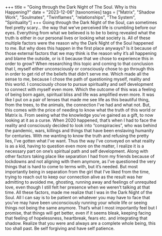 +++
title = "Going through the Dark Night of The Soul. Why is this Happening?"
date = "2023-12-06"
[taxonomies]
tags = ["Matrix", "Shadow Work", "Soulmates", "Twinflames", "relationships", "The System", "Spirituality"]
+++
Going through the Dark Night of the Soul, can sometimes feel pretty scary… the way that we’ve perceived life is crumbling before our eyes. Everything from what we believed is to be to being revealed what the truth is either in our personal lives or looking what society is. All of these multiple factors were the reason why the Dark Night of the Soul happened to me. But why does this happen in the first place anyways? Is it because of those external factors that we may think is the reason why it’s all happening and blame the outside, or is it because that we chose to experience this in order to grow? When researching this topic and coming to that conclusion that I, myself either unconsciously or consciously chose to go through this in order to get rid of the beliefs that didn’t serve me. Which made all the sense to me, because I chose the path of questioning myself, reality and this world. I consciously chose to pursue spirituality and self development to connect with myself even more. Which the outcome of this was a feeling of being born again, spiritual bliss and life was amplified even more. It was like I put on a pair of lenses that made me see life as this beautiful thing, from the trees, to the animals, the connection I’ve had and what not. But, this comes with the price of needing to know what the truth of this world or Matrix is. From seeing what the knowledge you’ve gained as a gift, to now looking at it as a curse. When 2020 happened, that’s when I had to face the reality and consciously decided to look into “conspiracies”, who was behind the pandemic, wars, killings and things that have been enslaving humanity for centuries. With me wanting to know the truth and refusing the pretty lies, I’ve gotten what I’ve want. Thus the way I’ve conveyed on what reality is as a kid, having to question even more on the matter, I realize it is a necessary part on one’s spiritual path and self development. Along with other factors taking place like separation I had from my friends because of lockdowns and not aligning with them anymore, as I’ve questioned the very things that is hard to come to terms with, but it’s needed. But most importantly being in separation from the girl that I’ve liked from the time, trying to reach out to keep our connection alive as the result was her admitting to avoided me, ghosting, running away and feelings of unrequited love, even though I still felt her presence when we weren’t talking at that time. All these factors, made me realize that I was in the Dark Night of the Soul. All I can say is to be patient on whatever you may have to face that you’ve may have been unconsciously running your whole life or seeing things not being the same anymore. That’s what I most importantly feel but I promise, that things will get better, even if it seems bleak, keeping facing that feeling of hopelessness, heartbreak, fears etc. and integrating that shadow. Realize that you were and always are a complete whole being, this too shall past. Be self forgiving and have self patience.

